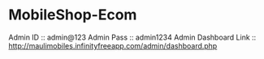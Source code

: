 # MobileShop-Ecom

Admin ID :: admin@123
Admin Pass :: admin1234
Admin Dashboard Link :: http://maulimobiles.infinityfreeapp.com/admin/dashboard.php
